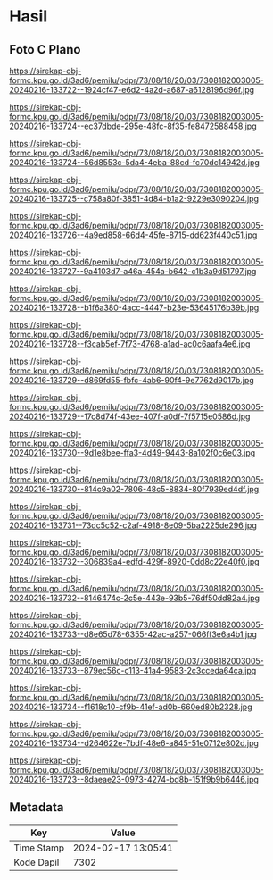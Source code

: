 # Hasil

## Foto C Plano

https://sirekap-obj-formc.kpu.go.id/3ad6/pemilu/pdpr/73/08/18/20/03/7308182003005-20240216-133722--1924cf47-e6d2-4a2d-a687-a6128196d96f.jpg

https://sirekap-obj-formc.kpu.go.id/3ad6/pemilu/pdpr/73/08/18/20/03/7308182003005-20240216-133724--ec37dbde-295e-48fc-8f35-fe8472588458.jpg

https://sirekap-obj-formc.kpu.go.id/3ad6/pemilu/pdpr/73/08/18/20/03/7308182003005-20240216-133724--56d8553c-5da4-4eba-88cd-fc70dc14942d.jpg

https://sirekap-obj-formc.kpu.go.id/3ad6/pemilu/pdpr/73/08/18/20/03/7308182003005-20240216-133725--c758a80f-3851-4d84-b1a2-9229e3090204.jpg

https://sirekap-obj-formc.kpu.go.id/3ad6/pemilu/pdpr/73/08/18/20/03/7308182003005-20240216-133726--4a9ed858-66d4-45fe-8715-dd623f440c51.jpg

https://sirekap-obj-formc.kpu.go.id/3ad6/pemilu/pdpr/73/08/18/20/03/7308182003005-20240216-133727--9a4103d7-a46a-454a-b642-c1b3a9d51797.jpg

https://sirekap-obj-formc.kpu.go.id/3ad6/pemilu/pdpr/73/08/18/20/03/7308182003005-20240216-133728--b1f6a380-4acc-4447-b23e-53645176b39b.jpg

https://sirekap-obj-formc.kpu.go.id/3ad6/pemilu/pdpr/73/08/18/20/03/7308182003005-20240216-133728--f3cab5ef-7f73-4768-a1ad-ac0c6aafa4e6.jpg

https://sirekap-obj-formc.kpu.go.id/3ad6/pemilu/pdpr/73/08/18/20/03/7308182003005-20240216-133729--d869fd55-fbfc-4ab6-90f4-9e7762d9017b.jpg

https://sirekap-obj-formc.kpu.go.id/3ad6/pemilu/pdpr/73/08/18/20/03/7308182003005-20240216-133729--17c8d74f-43ee-407f-a0df-7f5715e0586d.jpg

https://sirekap-obj-formc.kpu.go.id/3ad6/pemilu/pdpr/73/08/18/20/03/7308182003005-20240216-133730--9d1e8bee-ffa3-4d49-9443-8a102f0c6e03.jpg

https://sirekap-obj-formc.kpu.go.id/3ad6/pemilu/pdpr/73/08/18/20/03/7308182003005-20240216-133730--814c9a02-7806-48c5-8834-80f7939ed4df.jpg

https://sirekap-obj-formc.kpu.go.id/3ad6/pemilu/pdpr/73/08/18/20/03/7308182003005-20240216-133731--73dc5c52-c2af-4918-8e09-5ba2225de296.jpg

https://sirekap-obj-formc.kpu.go.id/3ad6/pemilu/pdpr/73/08/18/20/03/7308182003005-20240216-133732--306839a4-edfd-429f-8920-0dd8c22e40f0.jpg

https://sirekap-obj-formc.kpu.go.id/3ad6/pemilu/pdpr/73/08/18/20/03/7308182003005-20240216-133732--8146474c-2c5e-443e-93b5-76df50dd82a4.jpg

https://sirekap-obj-formc.kpu.go.id/3ad6/pemilu/pdpr/73/08/18/20/03/7308182003005-20240216-133733--d8e65d78-6355-42ac-a257-066ff3e6a4b1.jpg

https://sirekap-obj-formc.kpu.go.id/3ad6/pemilu/pdpr/73/08/18/20/03/7308182003005-20240216-133733--879ec56c-c113-41a4-9583-2c3cceda64ca.jpg

https://sirekap-obj-formc.kpu.go.id/3ad6/pemilu/pdpr/73/08/18/20/03/7308182003005-20240216-133734--f1618c10-cf9b-41ef-ad0b-660ed80b2328.jpg

https://sirekap-obj-formc.kpu.go.id/3ad6/pemilu/pdpr/73/08/18/20/03/7308182003005-20240216-133734--d264622e-7bdf-48e6-a845-51e0712e802d.jpg

https://sirekap-obj-formc.kpu.go.id/3ad6/pemilu/pdpr/73/08/18/20/03/7308182003005-20240216-133723--8daeae23-0973-4274-bd8b-151f9b9b6446.jpg


## Metadata

| Key        | Value               |
| ---------- | ------------------- |
| Time Stamp | 2024-02-17 13:05:41 |
| Kode Dapil | 7302                |



